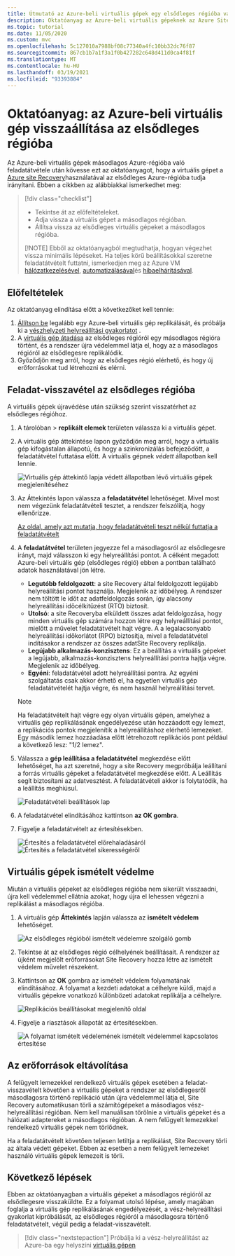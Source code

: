 ```yaml
---
title: Útmutató az Azure-beli virtuális gépek egy elsődleges régióba való visszaszerzéséhez a vész-helyreállítás Azure Site Recoveryával.
description: Oktatóanyag az Azure-beli virtuális gépeknek az Azure Site Recovery-vel rendelkező elsődleges régióba való feladatátvételének megismeréséhez.
ms.topic: tutorial
ms.date: 11/05/2020
ms.custom: mvc
ms.openlocfilehash: 5c127010a7988bf08c77340a4fc10bb32dc76f87
ms.sourcegitcommit: 867cb1b7a1f3a1f0b427282c648d411d0ca4f81f
ms.translationtype: MT
ms.contentlocale: hu-HU
ms.lasthandoff: 03/19/2021
ms.locfileid: "93393884"
---
```

# <a name="tutorial-fail-back-azure-vm-to-the-primary-region"></a>Oktatóanyag: az Azure-beli virtuális gép visszaállítása az elsődleges régióba

Az Azure-beli virtuális gépek másodlagos Azure-régióba való feladatátvétele után kövesse ezt az oktatóanyagot, hogy a virtuális gépet a [Azure site Recovery](site-recovery-overview.md)használatával az elsődleges Azure-régióba tudja irányítani.  Ebben a cikkben az alábbiakkal ismerkedhet meg:

> [!div class="checklist"]
> 
> * Tekintse át az előfeltételeket.
> * Adja vissza a virtuális gépet a másodlagos régióban.
> * Állítsa vissza az elsődleges virtuális gépeket a másodlagos régióba.
> 
> [!NOTE]
> Ebből az oktatóanyagból megtudhatja, hogyan végezhet vissza minimális lépéseket. Ha teljes körű beállításokkal szeretne feladatátvételt futtatni, ismerkedjen meg az Azure VM [hálózatkezelésével](azure-to-azure-about-networking.md), [automatizálásával](azure-to-azure-powershell.md)és [hibaelhárításával](azure-to-azure-troubleshoot-errors.md).



## <a name="prerequisites"></a>Előfeltételek

Az oktatóanyag elindítása előtt a következőket kell tennie:

1. [Állítson be](azure-to-azure-tutorial-enable-replication.md) legalább egy Azure-beli virtuális gép replikálását, és próbálja ki a [vészhelyzeti helyreállítási gyakorlatot](azure-to-azure-tutorial-dr-drill.md) .
2. A [virtuális gép átadása](azure-to-azure-tutorial-failover-failback.md) az elsődleges régióról egy másodlagos régióra történt, és a rendszer újra védelemmel látja el, hogy az a másodlagos régióról az elsődlegesre replikálódik. 
3. Győződjön meg arról, hogy az elsődleges régió elérhető, és hogy új erőforrásokat tud létrehozni és elérni.

## <a name="fail-back-to-the-primary-region"></a>Feladat-visszavétel az elsődleges régióba

A virtuális gépek újravédése után szükség szerint visszatérhet az elsődleges régióhoz.

1. A tárolóban > **replikált elemek** területen válassza ki a virtuális gépet.

2. A virtuális gép áttekintése lapon győződjön meg arról, hogy a virtuális gép kifogástalan állapotú, és hogy a szinkronizálás befejeződött, a feladatátvétel futtatása előtt. A virtuális gépnek *védett* állapotban kell lennie.

    ![Virtuális gép áttekintő lapja védett állapotban lévő virtuális gépek megjelenítéséhez](./media/azure-to-azure-tutorial-failback/protected-state.png)

3. Az Áttekintés lapon válassza a **feladatátvétel** lehetőséget. Mivel most nem végezünk feladatátvételi tesztet, a rendszer felszólítja, hogy ellenőrizze.

    [Az oldal, amely azt mutatja, hogy feladatátvételi teszt nélkül futtatja a feladatátvételt](./media/azure-to-azure-tutorial-failback/no-test.png)

4. A **feladatátvétel** területen jegyezze fel a másodlagosról az elsődlegesre irányt, majd válasszon ki egy helyreállítási pontot. A célként megadott Azure-beli virtuális gép (elsődleges régió) ebben a pontban található adatok használatával jön létre.
   - **Legutóbb feldolgozott**: a site Recovery által feldolgozott legújabb helyreállítási pontot használja. Megjelenik az időbélyeg. A rendszer nem töltött le időt az adatfeldolgozás során, így alacsony helyreállítási időcélkitűzést (RTO) biztosít.
   -  **Utolsó**: a site Recoveryba elküldett összes adat feldolgozása, hogy minden virtuális gép számára hozzon létre egy helyreállítási pontot, mielőtt a művelet feladatátvételt hajt végre. A a legalacsonyabb helyreállítási időkorlátot (RPO) biztosítja, mivel a feladatátvétel indításakor a rendszer az összes adatSite Recovery replikálja.
   - **Legújabb alkalmazás-konzisztens**: Ez a beállítás a virtuális gépeket a legújabb, alkalmazás-konzisztens helyreállítási pontra hajtja végre. Megjelenik az időbélyeg.
   - **Egyéni**: feladatátvétel adott helyreállítási pontra. Az egyéni szolgáltatás csak akkor érhető el, ha egyetlen virtuális gép feladatátvételét hajtja végre, és nem használ helyreállítási tervet.

    > [!NOTE]
    > Ha feladatátvételt hajt végre egy olyan virtuális gépen, amelyhez a virtuális gép replikálásának engedélyezése után hozzáadott egy lemezt, a replikációs pontok megjelenítik a helyreállításhoz elérhető lemezeket. Egy második lemez hozzáadása előtt létrehozott replikációs pont például a következő lesz: "1/2 lemez".

4. Válassza a **gép leállítása a feladatátvétel** megkezdése előtt lehetőséget, ha azt szeretné, hogy a site Recovery megpróbálja leállítani a forrás virtuális gépeket a feladatátvétel megkezdése előtt. A Leállítás segít biztosítani az adatvesztést. A feladatátvételi akkor is folytatódik, ha a leállítás meghiúsul. 

    ![Feladatátvételi beállítások lap](./media/azure-to-azure-tutorial-failback/failover.png)    

3. A feladatátvétel elindításához kattintson **az OK gombra**.
4. Figyelje a feladatátvételt az értesítésekben.

    ![Értesítés a feladatátvétel előrehaladásáról](./media/azure-to-azure-tutorial-failback/notification-progress.png)  
    ![Értesítés a feladatátvétel sikerességéről](./media/azure-to-azure-tutorial-failback/notification-success.png)   

## <a name="reprotect-vms"></a>Virtuális gépek ismételt védelme

Miután a virtuális gépeket az elsődleges régióba nem sikerült visszaadni, újra kell védelemmel ellátnia azokat, hogy újra el lehessen végezni a replikálást a másodlagos régióba.

1. A virtuális gép **Áttekintés** lapján válassza az **ismételt védelem** lehetőséget.

    ![Az elsődleges régióból ismételt védelemre szolgáló gomb](./media/azure-to-azure-tutorial-failback/reprotect.png)  

2. Tekintse át az elsődleges régió célhelyének beállításait. A rendszer az újként megjelölt erőforrásokat Site Recovery hozza létre az ismételt védelem művelet részeként.
3. Kattintson az **OK** gombra az ismételt védelem folyamatának elindításához. A folyamat a kezdeti adatokat a célhelyre küldi, majd a virtuális gépekre vonatkozó különbözeti adatokat replikálja a célhelyre.

     ![Replikációs beállításokat megjelenítő oldal](./media/azure-to-azure-tutorial-failback/replication-settings.png) 

4. Figyelje a riasztások állapotát az értesítésekben. 

    ![A folyamat ismételt védelemének ismételt védelemmel ](./media/azure-to-azure-tutorial-failback/notification-reprotect-start.png) [](./media/azure-to-azure-tutorial-failback/notification-reprotect-finish.png) kapcsolatos értesítése
    
  

## <a name="clean-up-resources"></a>Az erőforrások eltávolítása

A felügyelt lemezekkel rendelkező virtuális gépek esetében a feladat-visszavételt követően a virtuális gépeket a rendszer az elsődlegesről másodlagosra történő replikáció után újra védelemmel látja el, Site Recovery automatikusan törli a számítógépeket a másodlagos vész-helyreállítási régióban. Nem kell manuálisan törölnie a virtuális gépeket és a hálózati adaptereket a másodlagos régióban. A nem felügyelt lemezekkel rendelkező virtuális gépek nem törlődnek.

Ha a feladatátvételt követően teljesen letiltja a replikálást, Site Recovery törli az általa védett gépeket. Ebben az esetben a nem felügyelt lemezeket használó virtuális gépek lemezeit is törli. 
 
## <a name="next-steps"></a>Következő lépések

Ebben az oktatóanyagban a virtuális gépeket a másodlagos régióról az elsődlegesre visszaküldte. Ez a folyamat utolsó lépése, amely magában foglalja a virtuális gép replikálásának engedélyezését, a vész-helyreállítási gyakorlat kipróbálását, az elsődleges régióról a másodlagosra történő feladatátvételt, végül pedig a feladat-visszavételt.

> [!div class="nextstepaction"]
> Próbálja ki a vész-helyreállítást az Azure-ba egy helyszíni [virtuális gépen](vmware-azure-tutorial-prepare-on-premises.md)

